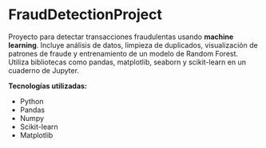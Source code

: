 # FraudDetectionProject
Proyecto para detectar transacciones fraudulentas usando **machine learning**. Incluye análisis de datos, limpieza de duplicados, visualización de patrones de fraude y entrenamiento de un modelo de Random Forest. Utiliza bibliotecas como pandas, matplotlib, seaborn y scikit-learn en un cuaderno de Jupyter.

**Tecnologías utilizadas:**

* Python
* Pandas
* Numpy
* Scikit-learn
* Matplotlib

